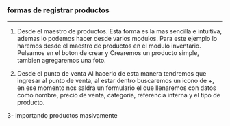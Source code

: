 ### formas de registrar productos
_________________________________
1. Desde el maestro de productos.
Esta forma es la mas sencilla e intuitiva, ademas lo podemos hacer desde varios modulos. Para este ejemplo lo haremos desde el maestro de productos en el modulo 
inventario. Pulsamos en el boton de crear y Crearemos un producto simple, tambien agregaremos una foto.

2. Desde el punto de venta
Al hacerlo de esta manera tendremos que ingresar al punto de venta, al estar dentro buscaremos un icono de +, en ese momento nos saldra un formulario el que llenaremos con datos como nombre, precio de venta, categoria, referencia interna y el tipo de producto.

3- importando productos masivamente



